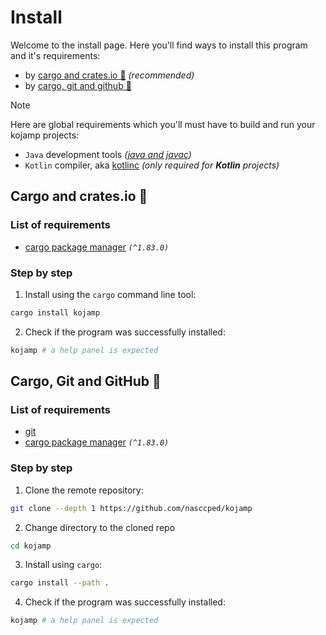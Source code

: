 # Install

Welcome to the install page. Here you'll find ways to install this
program and it's requirements:

- by [cargo and crates.io 🦀](#cargo-and-cratesio-) _(recommended)_
- by [cargo, git and github 🐙](#cargo-git-and-github-)

> [!NOTE]
>
> Here are global requirements which you'll must have to build and
> run your kojamp projects:
> - `Java` development tools _([java and javac](https://www.oracle.com/java/technologies/downloads/))_
> - `Kotlin` compiler, aka [kotlinc](https://kotlinlang.org/docs/command-line.html#install-the-compiler)
>   _(only required for **Kotlin** projects)_

## Cargo and crates.io 🦀

### List of requirements

- [cargo package manager](https://www.rust-lang.org/tools/install) _`(^1.83.0)`_

### Step by step

1. Install using the `cargo` command line tool:

```sh
cargo install kojamp
```

2. Check if the program was successfully installed:

```sh
kojamp # a help panel is expected
```

## Cargo, Git and GitHub 🐙

### List of requirements

- [git](https://git-scm.com/)
- [cargo package manager](https://www.rust-lang.org/tools/install) _`(^1.83.0)`_

### Step by step

1. Clone the remote repository:

```sh
git clone --depth 1 https://github.com/nasccped/kojamp
```

2. Change directory to the cloned repo

```sh
cd kojamp
```

3. Install using `cargo`:

```sh
cargo install --path .
```

4. Check if the program was successfully installed:

```sh
kojamp # a help panel is expected
```
